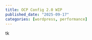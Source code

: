 ```yaml
---
title: OCP Config 2.0 WIP
published_date: "2025-09-17"
categories: [wordpress, performance]
---
```


tk